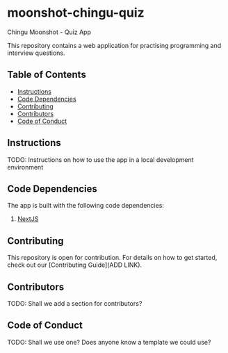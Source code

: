 # moonshot-chingu-quiz
Chingu Moonshot - Quiz App

This repository contains a web application for practising programming and interview questions.

## Table of Contents

* [Instructions](#instructions)
* [Code Dependencies](#code-dependencies)
* [Contributing](#contributing)
* [Contributors](#contributors)
* [Code of Conduct](#code-of-conduct)

## Instructions

TODO: Instructions on how to use the app in a local development environment

## Code Dependencies

The app is built with the following code dependencies:

1. [NextJS](https://github.com/vercel/next.js)

## Contributing
This repository is open for contribution. For details on how to get started, check out our [Contributing Guide](ADD LINK).

## Contributors
TODO: Shall we add a section for contributors?

## Code of Conduct
TODO: Shall we use one? Does anyone know a template we could use?
